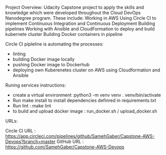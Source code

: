 Project Overview: 
Udacity Capstone project to apply the skills and knowledge which were developed throughout the Cloud DevOps Nanodegree program. These include:
Working in AWS
Using  Circle CI to implement Continuous Integration and Continuous Deployment
Building pipelines
Working with Ansible and CloudFormation to deploy and build kubernete cluster
Building Docker containers in pipeline

Circle CI pipleline is automating the processes:
- linting 
- building Docker image locally 
- pushing Docker image to Dockerhub
- deploying own Kuberenetes cluster on AWS using Cloudformation and Ansible 


Runing services instructions:
- create a virtual environment :python3 -m venv venv . venv/bin/activate
- Run make install to install dependencies definred in requirements.txt 
- Run lint : make lint 
- to build and upload docker image : run_docker.sh / upload_docker.sh 



URLs: 

Circle CI URL : https://app.circleci.com/pipelines/github/SamehGaber/Capstone-AWS-Devops?branch=master 
GitHub URL : https://github.com/SamehGaber/Capstone-AWS-Devops
